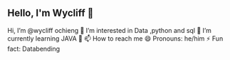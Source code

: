 ## Hello, I'm Wycliff 👋

Hi, I’m @wycliff ochieng
👀 I’m interested in Data ,python and sql
🌱 I’m currently learning JAVA
💞️ 
📫 How to reach me
😄 Pronouns: he/him
⚡ Fun fact: Databending
  
